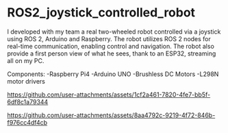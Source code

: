 # ROS2_joystick_controlled_robot
I developed with my team a real two-wheeled robot controlled via a joystick using ROS 2, Arduino and Raspberry. The robot utilizes ROS 2 nodes for real-time communication, enabling control and navigation. The robot also provide a first person view of what he sees, thank to an ESP32, streaming all on my PC.

Components:
  -Raspberry Pi4
  -Arduino UNO
  -Brushless DC Motors
  -L298N motor drivers

https://github.com/user-attachments/assets/1cf2a461-7820-4fe7-bb5f-6df8c1a79344

https://github.com/user-attachments/assets/8aa4792c-9219-4f72-846b-f976cc4df4cb

